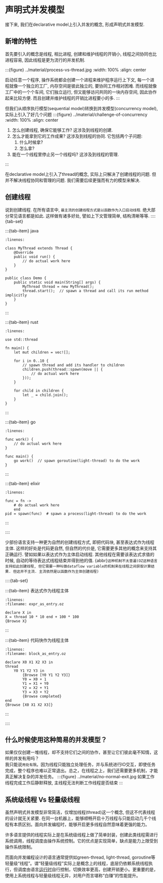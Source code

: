 # 声明式并发模型

接下来, 我们在declarative model上引入并发的概念, 形成声明式并发模型.

## 新增的特性

首先要引入的概念是线程, 相比进程, 创建和维护线程的开销小, 线程之间协同也比进程容易, 因此线程是更为流行的并发机制.

:::{figure} ../material/process-vs-thread.jpg
:width: 100%
:align: center

启动任意一个程序, 操作系统都会创建一个进程来维护程序运行上下文, 每一个进程就像一个独立的工厂, 内存空间是彼此独立的, 要协同工作相对困难. 而线程就像工厂中的一个个车间, 它们独立运行, 但又能够访问共同的一块内存空间, 因此协作起来比较方便. 而且创建并维护线程的开销比进程要小的多.
:::

但我们从顺序执行模型(sequential model)转换到并发模型(concurrency model), 实际上引入了好几个问题
:::{figure} ../material/challenge-of-concurrency
:width: 100%
:align: center

1. 怎么创建线程, 确保它能够工作? 这涉及到线程的创建.
2. 怎么才能拿到它的工作成果? 这涉及到线程的协同. 它包括两个子问题:
    1. 什么时候拿?
    2. 怎么拿?
3. 能在一个线程里停止另一个线程吗? 这涉及到线程的管理.

:::

在declarative model上引入了thread的概念, 实际上只解决了创建线程的问题. 但并不解决线程协同和管理的问题. 我们需要后续更强而有力的模型来解决.

## 创建线程

说到创建线程. 在所有语言中, `最主流的创建线程方式是以函数作为入口启动线程`. 绝大部分常见语言都是如此. 这样做有诸多好处, 譬如上下文管理简单, 结构清晰等等.
::::{tab-set}

:::{tab-item} java

```{code} java
:linenos:

class MyThread extends Thread {
    @Override
    public void run() {
        // do actual work here
    }
}

public class Demo {
    public static void main(String[] args) {
        MyThread thread = new MyThread();
        thread.start();  // spawn a thread and call its run method implicitly
    }
}
```

:::

:::{tab-item} rust

```{code} rust
:linenos:

use std::thread

fn main() {
    let mut children = vec![];
    
    for i in 0..10 {
        // spawn thread and add its handler to children
        children.push(thread::spawn(move || {
            // do actual work here
        }));
    }
    
    for child in children {
        let _ = child.join();
    }
}
```

:::

:::{tab-item} go

```{code} go
:linenos:

func work() {
    // do actual work here
}

func main() {
    go work()  // spawn goroutine(light-thread) to do the work
}
```

:::

:::{tab-item} elixir

```{code} elixir
:linenos:

func = fn ->
    # do actual work here
    end
pid = spawn(func)  # spawn a process(light-thread) to do the work
```

:::

::::

少部份语言支持一种更为自然的创建线程方式, 即把代码块, 甚至表达式作为线程主体. 这样的好处是代码更自然, 但自然的代价是, 它需要更多其他的概念来支持其正确运行. 譬如如果以表达式作为主体启动线程. 其他线程在需要该表达式求值的时候, 自动的等待表达式线程结束并得到他的值. {abbr}`这种机制不太普遍(OZ这种语言支持如此创建线程, 但它需要一种叫做dataflow variable的机制来在线程之间获取计算结果. 但这并不主流. 主流依然是以函数作为主体创建线程)`

::::{tab-set}

:::{tab-item} 表达式作为线程主体

```{code} oz
:linenos:
:filename: expr_as_entry.oz

declare X in 
X = thread 10 * 10 end + 100 * 100
{Browse X}
```

:::

:::{tab-item} 代码快作为线程主体

```{code} oz
:linenos:
:filename: block_as_entry.oz

declare X0 X1 X2 X3 in
thread
    Y0 Y1 Y2 Y3 in
        {Browse [Y0 Y1 Y2 Y3]}
        Y0 = X0 + 1
        Y1 = X1 + Y0
        Y2 = X2 + Y1
        Y3 = X3 + Y2
        {Browse completed}
end
{Browse [X0 X1 X2 X3]}
```

:::

::::

## 什么时候使用这种简易的并发模型？

如果仅仅创建一堆线程，却不支持它们之间的协作，甚至让它们彼此毫不知情，这样的并发有用吗？\
我只能说`用处有限`。因为线程只能独立处理任务，并与系统进行IO交互，即使任务完成，整个程序也难以正常退出。总之，在线程之上，我们还需要更多机制，才能真正解决复杂的并发任务。
:::{figure} ../material/no-normal-exit.jpg
如果工作线程完成工作后静默释放, 主线程无法判断工作线程是否结束
:::

## 系统级线程 Vs 轻量级线程

虽然声明式并发模型非常简洁，仅增加线程(thread)这一个概念, 但这不代表线程的设计就无关紧要. 在同一台机器上，能够顺畅开启十万线程与只能启动几千个线程有本质区别。面向并发编程时，能够开启更多线程自然意味着更强的能力。  

许多语言提供的线程实际上是在系统级线程上做了简单封装，创建此类线程需进行系统调用，线程调度由操作系统控制。它的优点是实现简单，缺点是能力上限受到操作系统限制。  

而面向并发编程设计的语言通常提供如green-thread, light-thread, goroutine等轻量级“线程”。谓“轻量级线程”实际上是概念上的线程，底层仍依赖系统线程执行，但调度由语言[运行时](https://en.wikipedia.org/wiki/Runtime_system)自行控制，切换效率更高，创建开销更小。更重要的是，使用上系统线程与轻量级线程无异，对用户而言堪称“白赚”的性能提升。
